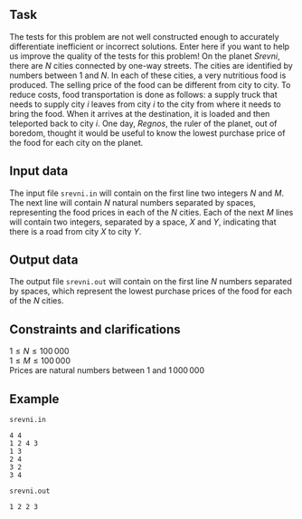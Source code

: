 ## Task

The tests for this problem are not well constructed enough to accurately differentiate inefficient or incorrect solutions. Enter here if you want to help us improve the quality of the tests for this problem! On the planet $Srevni$, there are $N$ cities connected by one-way streets. The cities are identified by numbers between $1$ and $N$. In each of these cities, a very nutritious food is produced. The selling price of the food can be different from city to city. To reduce costs, food transportation is done as follows: a supply truck that needs to supply city $i$ leaves from city $i$ to the city from where it needs to bring the food. When it arrives at the destination, it is loaded and then teleported back to city $i$. One day, $Regnos$, the ruler of the planet, out of boredom, thought it would be useful to know the lowest purchase price of the food for each city on the planet.

## Input data

The input file `srevni.in` will contain on the first line two integers $N$ and $M$. The next line will contain $N$ natural numbers separated by spaces, representing the food prices in each of the $N$ cities. Each of the next $M$ lines will contain two integers, separated by a space, $X$ and $Y$, indicating that there is a road from city $X$ to city $Y$.

## Output data

The output file `srevni.out` will contain on the first line $N$ numbers separated by spaces, which represent the lowest purchase prices of the food for each of the $N$ cities.

## Constraints and clarifications

$1 \leq N \leq 100\,000$  
$1 \leq M \leq 100\,000$  
Prices are natural numbers between $1$ and $1\,000\,000$

## Example

`srevni.in`

```
4 4 
1 2 4 3 
1 3 
2 4 
3 2 
3 4
```

`srevni.out`

```
1 2 2 3
```